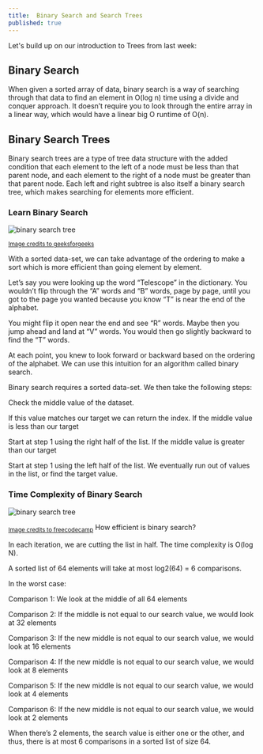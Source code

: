 ```yaml
---
title:  Binary Search and Search Trees
published: true
---
```


Let's build up on our introduction to Trees from last week:

## Binary Search
When given a sorted array of data, binary search is a way of searching through that data to find an element in O(log n) time using a divide and conquer approach. It doesn’t require you to look through the entire array in a linear way, which would have a linear big O runtime of O(n).

## Binary Search Trees
Binary search trees are a type of tree data structure with the added condition that each element to the left of a node must be less than that parent node, and each element to the right of a node must be greater than that parent node. Each left and right subtree is also itself a binary search tree, which makes searching for elements more efficient.

### Learn Binary Search

![binary search tree](https://www.geeksforgeeks.org/wp-content/uploads/Binary-Search.png)

<sub>[Image credits to geeksforgeeks](https://www.geeksforgeeks.org/binary-search/)</sub>


With a sorted data-set, we can take advantage of the ordering to make a sort which is more efficient than going element by element.

Let’s say you were looking up the word “Telescope” in the dictionary. You wouldn’t flip through the “A” words and “B” words, page by page, until you got to the page you wanted because you know “T” is near the end of the alphabet.

You might flip it open near the end and see “R” words. Maybe then you jump ahead and land at “V” words. You would then go slightly backward to find the “T” words.

At each point, you knew to look forward or backward based on the ordering of the alphabet. We can use this intuition for an algorithm called binary search.

Binary search requires a sorted data-set. We then take the following steps:

Check the middle value of the dataset.

If this value matches our target we can return the index.
If the middle value is less than our target

Start at step 1 using the right half of the list.
If the middle value is greater than our target

Start at step 1 using the left half of the list.
We eventually run out of values in the list, or find the target value.

### Time Complexity of Binary Search

![binary search tree](https://www.techtud.com/sites/default/files/public/user_files/tud39880/linearSearch%20vs%20binary%20search%20diagram_0.jpg)

<sub>[Image credits to freecodecamp](https://www.freecodecamp.org/news/time-complexity-of-algorithms/)</sub>
How efficient is binary search?

In each iteration, we are cutting the list in half. The time complexity is O(log N).

A sorted list of 64 elements will take at most log2(64) = 6 comparisons.

In the worst case:

Comparison 1: We look at the middle of all 64 elements

Comparison 2: If the middle is not equal to our search value, we would look at 32 elements

Comparison 3: If the new middle is not equal to our search value, we would look at 16 elements

Comparison 4: If the new middle is not equal to our search value, we would look at 8 elements

Comparison 5: If the new middle is not equal to our search value, we would look at 4 elements

Comparison 6: If the new middle is not equal to our search value, we would look at 2 elements

When there’s 2 elements, the search value is either one or the other, and thus, there is at most 6 comparisons in a sorted list of size 64.
